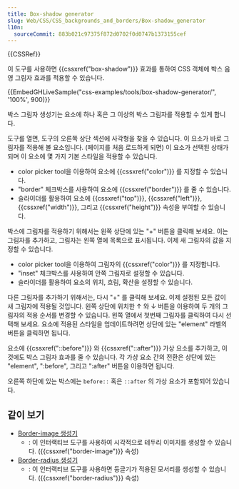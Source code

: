 ```yaml
---
title: Box-shadow generator
slug: Web/CSS/CSS_backgrounds_and_borders/Box-shadow_generator
l10n:
  sourceCommit: 883b021c97375f872d0702f0d0747b1373155cef
---
```


{{CSSRef}}

이 도구를 사용하면 {{cssxref("box-shadow")}} 효과를 통하여 CSS 객체에 박스 음영 그림자 효과를 적용할 수 있습니다.

{{EmbedGHLiveSample("css-examples/tools/box-shadow-generator/", '100%', 900)}}

박스 그림자 생성기는 요소에 하나 혹은 그 이상의 박스 그림자를 적용할 수 있게 합니다.

도구를 열면, 도구의 오른쪽 상단 섹션에 사각형을 찾을 수 있습니다. 이 요소가 바로 그림자를 적용해 볼 요소입니다. (페이지를 처음 로드하게 되면) 이 요소가 선택된 상태가 되며 이 요소에 몇 가지 기본 스타일을 적용할 수 있습니다.

- color picker tool을 이용하여 요소에 {{cssxref("color")}} 를 지정할 수 있습니다.
- "border" 체크박스를 사용하여 요소에 {{cssxref("border")}} 를 줄 수 있습니다.
- 슬라이더를 활용하여 요소에 {{cssxref("top")}}, {{cssxref("left")}}, {{cssxref("width")}}, 그리고 {{cssxref("height")}} 속성을 부여할 수 있습니다.

박스에 그림자를 적용하기 위해서는 왼쪽 상단에 있는 "+" 버튼을 클릭해 보세요. 이는 그림자를 추가하고, 그림자는 왼쪽 열에 목록으로 표시됩니다. 이제 새 그림자의 값을 지정할 수 있습니다.

- color picker tool을 이용하여 그림자의 {{cssxref("color")}} 를 지정합니다.
- "inset" 체크박스를 사용하여 안쪽 그림자로 설정할 수 있습니다.
- 슬라이더를 활용하여 요소의 위치, 흐림, 확산을 설정할 수 있습니다.

다른 그림자를 추가하기 위해서는, 다시 "+" 를 클릭해 보세요. 이제 설정된 모든 값이 새 그림자에 적용될 것입니다. 왼쪽 상단에 위치한 ↑ 와 ↓ 버튼을 이용하여 두 개의 그림자의 적용 순서를 변경할 수 있습니다. 왼쪽 열에서 첫번째 그림자를 클릭하여 다시 선택해 보세요. 요소에 적용된 스타일을 업데이트하려면 상단에 있는 "element" 라벨의 버튼을 클릭하면 됩니다.

요소에 {{cssxref("::before")}} 와 {{cssxref("::after")}} 가상 요소를 추가하고, 이것에도 박스 그림자 효과를 줄 수 있습니다. 각 가상 요소 간의 전환은 상단에 있는 "element", ":before", 그리고 ":after" 버튼을 이용하면 됩니다.

오른쪽 하단에 있는 박스에는 `before::` 혹은 `::after` 의 가상 요소가 포함되어 있습니다.

## 같이 보기

- [Border-image 생성기](/ko/docs/Web/CSS/CSS_backgrounds_and_borders/Border-image_generator)
  - : 이 인터랙티브 도구를 사용하여 시각적으로 테두리 이미지를 생성할 수 있습니다. ({{cssxref("border-image")}} 속성)
- [Border-radius 생성기](/ko/docs/Web/CSS/CSS_backgrounds_and_borders/Border-radius_generator)
  - : 이 인터랙티브 도구를 사용하면 둥글기가 적용된 모서리를 생성할 수 있습니다. ({{cssxref("border-radius")}} 속성)
